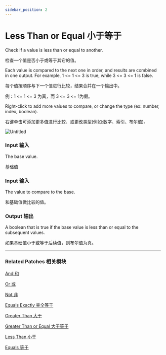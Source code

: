 ```yaml
---
sidebar_position: 2
---
```


# Less Than or Equal 小于等于

Check if a value is less than or equal to another.

检查一个值是否小于或等于其它的值。

Each value is compared to the next one in order, and results are combined in one output. For example, 1 <= 1 <= 3 is true, while 3 <= 3 <= 1 is false.

每个值按顺序与下一个值进行比较，结果合并在一个输出中。

例：1 <= 1 <= 3 为真，而 3 <= 3 <= 1为假。

Right-click to add more values to compare, or change the type (ex: number, index, boolean).

右键单击可添加更多值进行比较，或更改类型(例如:数字、索引、布尔值)。

![Untitled](https://s3.us-west-2.amazonaws.com/secure.notion-static.com/a107d1bc-0a43-42bc-9e88-6f6e9425d0c1/Untitled.png?X-Amz-Algorithm=AWS4-HMAC-SHA256&X-Amz-Content-Sha256=UNSIGNED-PAYLOAD&X-Amz-Credential=AKIAT73L2G45EIPT3X45%2F20220602%2Fus-west-2%2Fs3%2Faws4_request&X-Amz-Date=20220602T172137Z&X-Amz-Expires=86400&X-Amz-Signature=d92a9e4aed038001c6a51886f698699b9472ce9cf76ce3b7d203dd10987c4689&X-Amz-SignedHeaders=host&response-content-disposition=filename%20%3D%22Untitled.png%22&x-id=GetObject)

### Input 输入

The base value.

基础值

### Input 输入

The value to compare to the base.

和基础值做比较的值。

### Output 输出

A boolean that is true if the base value is less than or equal to the subsequent values.

如果基础值小于或等于后续值，则布尔值为真。

------

### Related Patches 相关模块

[And 和](https://www.notion.so/And-fe3dd6120a59454ebcd90cbf19fa03af)

[Or 或](https://www.notion.so/Or-56678c7752aa4df99e3945a1ee68da69)

[Not 非](https://www.notion.so/Not-12e7821fbf1048dcb9fc65cc80ccdd5a)

[Equals Exactly 完全等于](https://www.notion.so/Equals-Exactly-c31ca42d3bec4c55a053fcffa3a05d6e)

[Greater Than 大于](https://www.notion.so/Greater-Than-1dd58751afa94e7c9805855439af4133)

[Greater Than or Equal 大于等于](https://www.notion.so/Greater-Than-or-Equal-a97a6966c3fc464581a31a0ff464f5ba)

[Less Than 小于](https://www.notion.so/Less-Than-e312107d39104d79912a39339e56a2ef)

[Equals 等于](https://www.notion.so/Equals-b52f17a2688049cca34e1bc4da763bd7)
